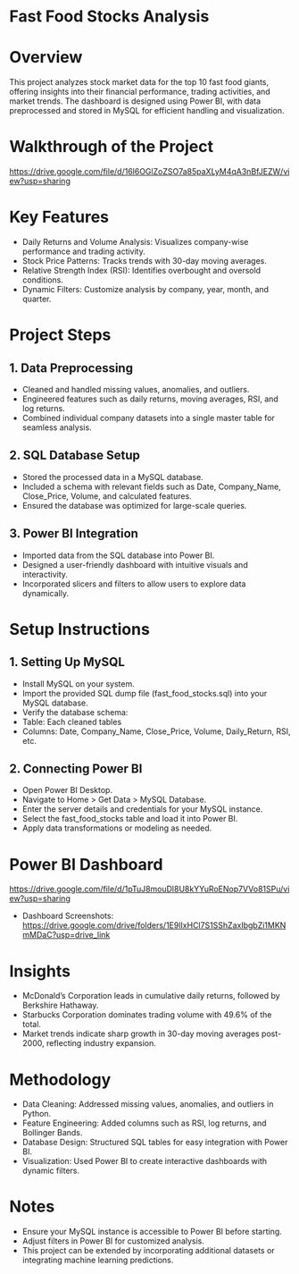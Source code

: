 # Fast Food Stocks Analysis
# Overview
This project analyzes stock market data for the top 10 fast food giants, offering insights into their financial performance, trading activities, and market trends. The dashboard is designed using Power BI, with data preprocessed and stored in MySQL for efficient handling and visualization.

# Walkthrough of the Project
https://drive.google.com/file/d/16l6OGlZoZSO7a85paXLyM4qA3nBfJEZW/view?usp=sharing

# Key Features
- Daily Returns and Volume Analysis: Visualizes company-wise performance and trading activity.
- Stock Price Patterns: Tracks trends with 30-day moving averages.
- Relative Strength Index (RSI): Identifies overbought and oversold conditions.
- Dynamic Filters: Customize analysis by company, year, month, and quarter.
  
# Project Steps
## 1. Data Preprocessing
- Cleaned and handled missing values, anomalies, and outliers.
- Engineered features such as daily returns, moving averages, RSI, and log returns.
- Combined individual company datasets into a single master table for seamless analysis.
## 2. SQL Database Setup
- Stored the processed data in a MySQL database.
- Included a schema with relevant fields such as Date, Company_Name, Close_Price, Volume, and calculated features.
- Ensured the database was optimized for large-scale queries.
## 3. Power BI Integration
- Imported data from the SQL database into Power BI.
- Designed a user-friendly dashboard with intuitive visuals and interactivity.
- Incorporated slicers and filters to allow users to explore data dynamically.

# Setup Instructions
## 1. Setting Up MySQL
- Install MySQL on your system.
- Import the provided SQL dump file (fast_food_stocks.sql) into your MySQL database.
- Verify the database schema:
- Table: Each cleaned tables
- Columns: Date, Company_Name, Close_Price, Volume, Daily_Return, RSI, etc.
## 2. Connecting Power BI
- Open Power BI Desktop.
- Navigate to Home > Get Data > MySQL Database.
- Enter the server details and credentials for your MySQL instance.
- Select the fast_food_stocks table and load it into Power BI.
- Apply data transformations or modeling as needed.

# Power BI Dashboard
https://drive.google.com/file/d/1pTuJ8mouDl8U8kYYuRoENop7VVo81SPu/view?usp=sharing
- Dashboard Screenshots: https://drive.google.com/drive/folders/1E9lIxHCl7S1SShZaxIbgbZi1MKNmMDaC?usp=drive_link

# Insights
- McDonald’s Corporation leads in cumulative daily returns, followed by Berkshire Hathaway.
- Starbucks Corporation dominates trading volume with 49.6% of the total.
- Market trends indicate sharp growth in 30-day moving averages post-2000, reflecting industry expansion.

# Methodology
- Data Cleaning: Addressed missing values, anomalies, and outliers in Python.
- Feature Engineering: Added columns such as RSI, log returns, and Bollinger Bands.
- Database Design: Structured SQL tables for easy integration with Power BI.
- Visualization: Used Power BI to create interactive dashboards with dynamic filters.

# Notes
- Ensure your MySQL instance is accessible to Power BI before starting.
- Adjust filters in Power BI for customized analysis.
- This project can be extended by incorporating additional datasets or integrating machine learning predictions.
